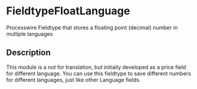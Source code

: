 # FieldtypeFloatLanguage
Processwire Fieldtype that stores a floating point (decimal) number in multiple languages
## Description
This module is a not for translation, but initially developed as a price field for different language. You can use this fieldtype to save different numbers for different languages, just like other Language fields.
